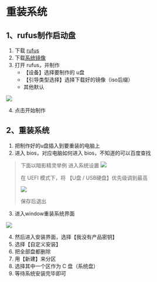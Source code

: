 # 重装系统

## 1、rufus制作启动盘

1. 下载 [rufus](https://rufus.ie/zh/)
2. 下载[系统镜像](https://next.itellyou.cn/Original/#)
3. 打开 rufus，并制作
   - 【设备】选择要制作的 u盘
   - 【引导类型选择】选择下载好的镜像（iso后缀）
   - 其他默认

![](https://cdn.jsdelivr.net/gh/kingmusi/blogImages/img/202302020047762.png)

4. 点击开始制作

## 2、重装系统

1. 把制作好的u盘插入到要重装的电脑上
2. 进入 bios，对应电脑如何进入 bios，不知道的可以百度查找

> 下面以暗影精灵举例
> 进入系统设置
> ![](https://cdn.jsdelivr.net/gh/kingmusi/blogImages/img/202302020054424.jpeg)
>
> 在 UEFI 模式下，将 【U盘 / USB硬盘】优先级调到最高
>
> ![](https://cdn.jsdelivr.net/gh/kingmusi/blogImages/img/202302020055538.jpeg)
>
> 保存后退出

3. 进入window重装系统界面

![](https://cdn.jsdelivr.net/gh/kingmusi/blogImages/img/202302020103226.png)

4. 然后进入安装界面，选择【我没有产品密钥】
5. 选择【自定义安装】
6. 把全部盘都删除
7. 用【新建】来分区
8. 选择其中一个区作为 C 盘（系统盘）
9. 等待系统安装完毕即可







